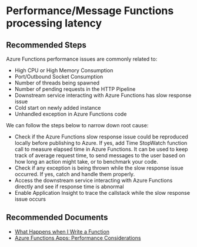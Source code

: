 <properties
	pageTitle="Performance/Message Functions processing latency"
	description="Performance/Message Functions processing latency"
	service="microsoft.web"
	resource="functions"
	authors="cts-shrahman,shrahman"
    ms.author="shrahman,ykchen"
	displayOrder=""
	selfHelpType="generic"
	supportTopicIds="32630476"
	resourceTags=""
	productPesIds="16072"
	cloudEnvironments="public, Fairfax"
	articleId="4ba3ebd9-5c93-4ead-af8e-457a229c1c50"
	ownershipId="Compute_AppService"
/>

#  Performance/Message Functions processing latency

## **Recommended Steps**

Azure Functions performance issues are commonly related to: <br>

* High CPU or High Memory Consumption<br>
* Port/Outbound Socket Consumption<br>
* Number of threads being spawned<br>
* Number of pending requests in the HTTP Pipeline<br>
* Downstream service interacting with Azure Functions has slow response issue<br>
* Cold start on newly added instance<br> 
* Unhandled exception in Azure Functions code<br>

We can follow the steps below to narrow down root cause:<br>

* Check if the Azure Functions slow response issue could be reproduced locally before publishing to Azure. If yes, add Time StopWatch function call to measure elapsed time in Azure Functions. It can be used to keep track of average request time, to send messages to the user based on how long an action might take, or to benchmark your code. 
* Check if any exception is being thrown while the slow response issue occurred. If yes, catch and handle them properly.
* Access the downstream service interacting with Azure Functions directly and see if response time is abnormal
* Enable Application Insight to trace the callstack while the slow response issue occurs

## **Recommended Documents**

* [What Happens when I Write a Function](https://blogs.msdn.microsoft.com/appserviceteam/2018/02/07/understanding-serverless-cold-start/)<br>
* [Azure Functions Apps: Performance Considerations](https://blogs.msdn.microsoft.com/amitagarwal/2018/04/03/azure-function-apps-performance-considerations/)
